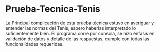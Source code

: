 # Prueba-Tecnica-Tenis
La Principal complicación de esta prueba técnica estuvo en averiguar y entender las normas del Tenis, espero haberlas interpretado lo suficientemente bien.
El programa corre por consola, se hizo énfasis en validación de datos y detalle de las respuestas, cumple con todas las funcionalidades requeridas.
